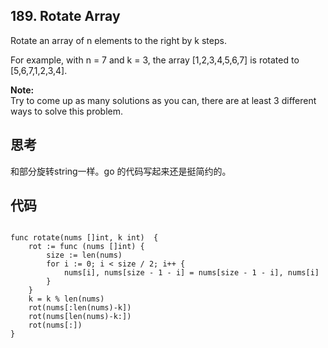 ## 189. Rotate Array

Rotate an array of n elements to the right by k steps.

For example, with n = 7 and k = 3, the array [1,2,3,4,5,6,7] is rotated to [5,6,7,1,2,3,4].

**Note:**   
Try to come up as many solutions as you can, there are at least 3 different ways to solve this problem.


## 思考

和部分旋转string一样。go 的代码写起来还是挺简约的。

## 代码

```

func rotate(nums []int, k int)  {
    rot := func (nums []int) {
        size := len(nums)
        for i := 0; i < size / 2; i++ {
            nums[i], nums[size - 1 - i] = nums[size - 1 - i], nums[i]
        }
    }
    k = k % len(nums)
    rot(nums[:len(nums)-k])
    rot(nums[len(nums)-k:])
    rot(nums[:])
}

```
